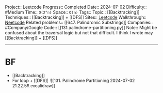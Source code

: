 Project:: Leetcode
Progress:: Completed
Date:: 2024-07-02
Difficulty:: #Medium 
Time:: `O(2^n)`
Space:: `O(n)`
Tags:: 
Topic:: [[Backtracking]]
Techniques:: [[Backtracking]] + [[DFS]]
Sites:: [Leetcode](https://leetcode.com/problems/palindrome-partitioning/description/)
Walkthrough:: [Neetcode](https://www.youtube.com/watch?v=3jvWodd7ht0)
Related problems:: [[647. Palindromic Substrings]]
Companies:: #Company/Google
Code:: [[131.palindrome-partitioning.py]]
Note:: Might be confused about the traversal logic but not that difficult. I think I wrote may [[Backtracking]] + [[DFS]] 

---

# BF
- [[Backtracking]]
- For loop + [[DFS]]
![[131. Palindrome Partitioning 2024-07-02 21.22.59.excalidraw]]